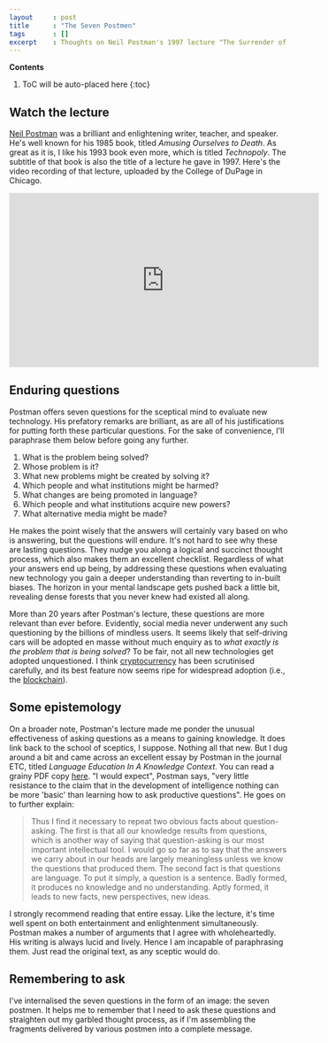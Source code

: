 ```yaml
---
layout     : post
title      : "The Seven Postmen"
tags       : []
excerpt    : Thoughts on Neil Postman's 1997 lecture "The Surrender of Culture to Technology".
---
```


**Contents**
1. ToC will be auto-placed here
{:toc}

## Watch the lecture

[Neil Postman][npbio] was a brilliant and enlightening writer, teacher, and
speaker. He's well known for his 1985 book, titled *Amusing Ourselves to
Death*. As great as it is, I like his 1993 book even more, which is titled
*Technopoly*. The subtitle of that book is also the title of a lecture he gave
in 1997. Here's the video recording of that lecture, uploaded by the College of
DuPage in Chicago.

<iframe width="560" height="315"
src="https://www.youtube-nocookie.com/embed/hlrv7DIHllE?rel=0&amp;start=180"
frameborder="0" allow="autoplay; encrypted-media" allowfullscreen></iframe>

[npbio]: http://neilpostman.org/


## Enduring questions

Postman offers seven questions for the sceptical mind to evaluate new
technology. His prefatory remarks are brilliant, as are all of his
justifications for putting forth these particular questions. For the sake of
convenience, I'll paraphrase them below before going any further.

1. What is the problem being solved?
2. Whose problem is it?
3. What new problems might be created by solving it?
4. Which people and what institutions might be harmed?
5. What changes are being promoted in language?
6. Which people and what institutions acquire new powers?
7. What alternative media might be made?

He makes the point wisely that the answers will certainly vary based on who is
answering, but the questions will endure. It's not hard to see why these are
lasting questions. They nudge you along a logical and succinct thought process,
which also makes them an excellent checklist. Regardless of what your answers
end up being, by addressing these questions when evaluating new technology you
gain a deeper understanding than reverting to in-built biases. The horizon in
your mental landscape gets pushed back a little bit, revealing dense forests
that you never knew had existed all along.

More than 20 years after Postman's lecture, these questions are more relevant
than ever before. Evidently, social media never underwent any such questioning
by the billions of mindless users. It seems likely that self-driving cars will
be adopted en masse without much enquiry as to *what exactly is the problem
that is being solved*? To be fair, not all new technologies get adopted
unquestioned. I think [cryptocurrency][cclink] has been scrutinised carefully,
and its best feature now seems ripe for widespread adoption (i.e., the
[blockchain][bclink]).

[cclink]: https://en.wikipedia.org/wiki/Cryptocurrency
[bclink]: https://en.wikipedia.org/wiki/Blockchain


## Some epistemology

On a broader note, Postman's lecture made me ponder the unusual effectiveness
of asking questions as a means to gaining knowledge. It does link back to the
school of sceptics, I suppose. Nothing all that new. But I dug around a bit and
came across an excellent essay by Postman in the journal ETC, titled *Language
Education In A Knowledge Context*. You can read a grainy PDF copy
[here](http://neilpostman.org/articles/etc_37-1-postman.pdf). "I would expect",
Postman says, "very little resistance to the claim that in the development of
intelligence nothing can be more 'basic' than learning how to ask productive
questions". He goes on to further explain:

> Thus I find it necessary to repeat two obvious facts about
  question-asking. The first is that all our knowledge results from questions,
  which is another way of saying that question-asking is our most important
  intellectual tool. I would go so far as to say that the answers we carry
  about in our heads are largely meaningless unless we know the questions that
  produced them. The second fact is that questions are language. To put it
  simply, a question is a sentence. Badly formed, it produces no knowledge and
  no understanding. Aptly formed, it leads to new facts, new perspectives, new
  ideas.

I strongly recommend reading that entire essay. Like the lecture, it's time
well spent on both entertainment and enlightenment simultaneously. Postman
makes a number of arguments that I agree with wholeheartedly. His writing is
always lucid and lively. Hence I am incapable of paraphrasing them. Just read
the original text, as any sceptic would do.


## Remembering to ask

I've internalised the seven questions in the form of an image: the seven
postmen. It helps me to remember that I need to ask these questions and
straighten out my garbled thought process, as if I'm assembling the fragments
delivered by various postmen into a complete message.
